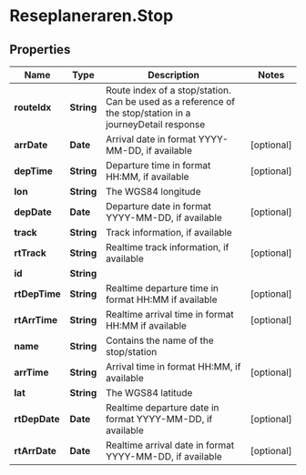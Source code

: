 # Reseplaneraren.Stop

## Properties
Name | Type | Description | Notes
------------ | ------------- | ------------- | -------------
**routeIdx** | **String** | Route index of a stop/station. Can be used as a reference of the stop/station in a journeyDetail response | 
**arrDate** | **Date** | Arrival date in format YYYY-MM-DD, if available | [optional] 
**depTime** | **String** | Departure time in format HH:MM, if available | [optional] 
**lon** | **String** | The WGS84 longitude | 
**depDate** | **Date** | Departure date in format YYYY-MM-DD, if available | [optional] 
**track** | **String** | Track information, if available | 
**rtTrack** | **String** | Realtime track information, if available | [optional] 
**id** | **String** |  | 
**rtDepTime** | **String** | Realtime departure time in format HH:MM if available | [optional] 
**rtArrTime** | **String** | Realtime arrival time in format HH:MM if available | [optional] 
**name** | **String** | Contains the name of the stop/station | 
**arrTime** | **String** | Arrival time in format HH:MM, if available | [optional] 
**lat** | **String** | The WGS84 latitude | 
**rtDepDate** | **Date** | Realtime departure date in format YYYY-MM-DD, if available | [optional] 
**rtArrDate** | **Date** | Realtime arrival date in format YYYY-MM-DD, if available | [optional] 


